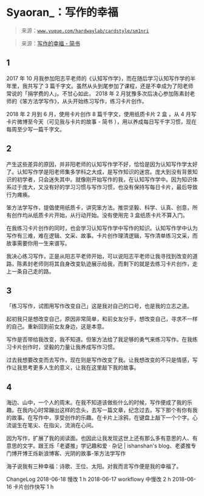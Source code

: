 # Syaoran_：写作的幸福

> 来源：[`www.yuque.com/hardwaylab/cardstyle/sm1nri`](https://www.yuque.com/hardwaylab/cardstyle/sm1nri)

> 来源：[写作的幸福 - 简书](https://www.jianshu.com/p/af4b508e99bf) 

## 1

 

2017 年 10 月我参加阳志平老师的《认知写作学》，而在随后学习认知写作学的半年里，我共写了 3 篇千字文。虽然从头到尾参加了课程，还是不幸成为了阳老师常说的「捐学费的人」。不甘心如此， 2018 年 2 月犹豫多次后决心参加陈素封老师的《笨方法学写作》，从头开始练习写作，练习卡片创作。 

2018 年 2 月到 6 月，使用卡片创作 8 篇千字文，使用纸质卡片 2 盒 ，从 4 月写卡片微博至今天（可见我与卡片的故事 - 简书 ），用以养成每日写千字习惯，现在每周至少写一篇千字文。 

## 2

 

产生这些差异的原因，并非阳老师的认知写作学不好，恰恰是因为认知写作学太好了。认知写作学是阳老师集多学科之大成，是写作知识的迷宫。庞大到没有背景知识的初学者，只会迷失其中。就像刚开始写作的我，在认知写作学中。因为知识体系过于庞大，又没有好的学习习惯与写作习惯，也没有保持写每日卡片，最后导致行为瘫痪。 

笨方法学写作，提倡使用纸质卡，讲究笨方法。推崇坚毅、科学、认真、创意，所有创作均从纸质卡片开始，从行动开始。没有使用完 3 盒纸质卡片不算入门。 

在我练习卡片创作的同时，也会学习认知写作学中写作的知识。认知写作学中认为写作有三难，难在逻辑、文采、故事。卡片创作理清逻辑，写作清单练习文采，而故事需要你用一生来谱写。 

我决心练习写作，正是从阳志平老师开始，可以说阳志平老师让我寻找到改变的道路，陈素封老师则将其自身改变轨迹展示给我，而剩下的就是去练习卡片创作，走上一条自己走的路。 

## 3

 

「练习写作，试图用写作改变自己」这是我对自己的口号，也是我的立志之道。 

起初我只是想改变自己，原因非常简单，和前女友分手，想改变自己，寻求不一样的自己。重新回到前女友身边，这是本意。 

写作是否带给我改变，我不知道。但笨方法给了我足够的勇气来练习写作。在我练习卡片创作时，坚毅的力量让我养成写作习惯。 

过去我想要改变而去写作，现在则是写作改变了我。让我想改变的不只是情感，写作让我思考更多人生的意义，让我在这里敲下我的故事。 

## 4

 

海边、山中，一个人的周末。在我不知道该做些什么的时候，写作便成了我的乐趣。在我内心时常蹦出这样的念头，去写一篇文章，纪念过去，写下那个有你有我的故事。在写作中，享受创作的乐趣。在卡片上涂鸦，在键盘上敲下一个个字。心流诞生在笔尖、在指尖，流淌在心间。 

因为写作，扩展了我的阅读面。也因此让我发现这世上还有那么多有意思的人、有意思的文字。跟王烁「老婆推」学记趣和爱 · 杂记 | ishanshan's blog、老婆推专门博开博王烁新浪博客、光阴的故事-笨方法学写作 

海子说我有三种幸福：诗歌、王位、太阳。对我而言写作便是我的幸福了。 

ChangeLog 2018-06-18 慢改 1 h 2018-06-17 workflowy 中慢改 2 h 2018-06-16 卡片创作快写 1 h